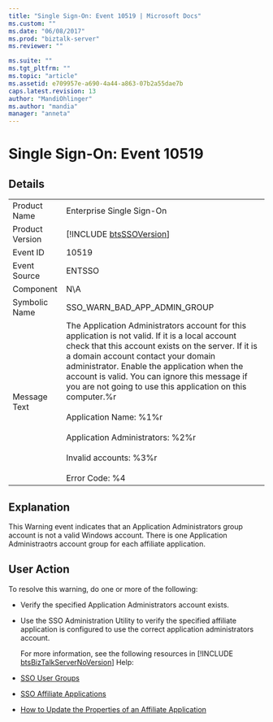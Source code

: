 ```yaml
---
title: "Single Sign-On: Event 10519 | Microsoft Docs"
ms.custom: ""
ms.date: "06/08/2017"
ms.prod: "biztalk-server"
ms.reviewer: ""

ms.suite: ""
ms.tgt_pltfrm: ""
ms.topic: "article"
ms.assetid: e709957e-a690-4a44-a863-07b2a55dae7b
caps.latest.revision: 13
author: "MandiOhlinger"
ms.author: "mandia"
manager: "anneta"
---
```

# Single Sign-On: Event 10519
## Details  

|                 |                                                                                                                                                                                                                                                                                                                                                                                                                                                                                                            |
|-----------------|------------------------------------------------------------------------------------------------------------------------------------------------------------------------------------------------------------------------------------------------------------------------------------------------------------------------------------------------------------------------------------------------------------------------------------------------------------------------------------------------------------|
|  Product Name   |                                                                                                                                                                                                                                         Enterprise Single Sign-On                                                                                                                                                                                                                                          |
| Product Version |                                                                                                                                                                                                                        [!INCLUDE [btsSSOVersion](../includes/btsssoversion-md.md)]                                                                                                                                                                                                                         |
|    Event ID     |                                                                                                                                                                                                                                                   10519                                                                                                                                                                                                                                                    |
|  Event Source   |                                                                                                                                                                                                                                                   ENTSSO                                                                                                                                                                                                                                                   |
|    Component    |                                                                                                                                                                                                                                                    N\A                                                                                                                                                                                                                                                     |
|  Symbolic Name  |                                                                                                                                                                                                                                        SSO_WARN_BAD_APP_ADMIN_GROUP                                                                                                                                                                                                                                        |
|  Message Text   | The Application Administrators account for this application is not valid. If it is a local account check that this account exists on the server. If it is a domain account contact your domain administrator. Enable the application when the account is valid. You can ignore this message if you are not going to use this application on this computer.%r<br /><br /> Application Name: %1%r<br /><br /> Application Administrators: %2%r<br /><br /> Invalid accounts: %3%r<br /><br /> Error Code: %4 |

## Explanation  
 This Warning event indicates that an Application Administrators group account is not a valid Windows account. There is one Application Administraotrs account group for each affiliate application.  

## User Action  
 To resolve this warning, do one or more of the following:  

- Verify the specified Application Administrators account exists.  

- Use the SSO Administration Utility to verify the specified affiliate application is configured to use the correct application administrators account.  

  For more information, see the following resources in [!INCLUDE [btsBizTalkServerNoVersion](../includes/btsbiztalkservernoversion-md.md)] Help:  

- [SSO User Groups](../core/sso-user-groups.md)  

- [SSO Affiliate Applications](../core/sso-affiliate-applications.md)  

- [How to Update the Properties of an Affiliate Application](../core/how-to-update-the-properties-of-an-affiliate-application.md)
